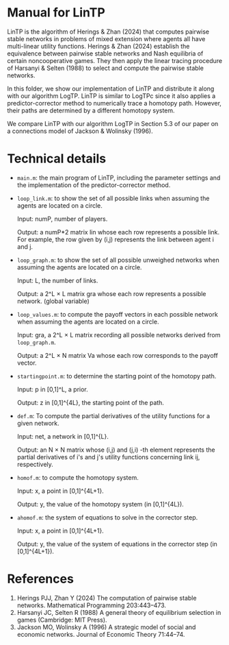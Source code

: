 # Manual for LinTP
LinTP is the algorithm of Herings & Zhan (2024) that computes pairwise stable networks in problems of mixed extension where agents all have multi-linear utility functions. 
Herings & Zhan (2024) establish the equivalence between pairwise stable networks and Nash equilibria of certain noncooperative games. They then apply the linear tracing procedure
of Harsanyi & Selten (1988) to select and compute the pairwise stable networks.

In this folder, we show our implementation of LinTP and distribute it along with our algorithm LogTP.
LinTP is similar to LogTPc since it also applies a predictor-corrector method to numerically trace a homotopy path. However, their paths are determined by a different homotopy system. 

We compare LinTP with our algorithm LogTP in Section 5.3 of our paper on a connections model of Jackson & Wolinsky (1996).

# Technical details
- `main.m`: the main program of LinTP, including the parameter settings and the
  implementation of the predictor-corrector method.

- `loop_link.m`: to show the set of all possible links when assuming the agents are located on a circle.
  
	 Input: numP, number of players.
  
	 Output: a numP*2 matrix lin whose each row represents a possible link. For example, the row given by (i,j) represents the link between agent i and j. 

- `loop_graph.m`:  to show the set of all possible unweighed networks when assuming the agents are located on a circle.
  
  Input: L, the number of links.
  
  Output: a 2^L × L matrix gra whose each row represents a possible network. (global variable)
  
- `loop_values.m`: to compute the payoff vectors in each possible network when assuming the agents are located on a circle.
  
  Input: gra, a 2^L × L matrix recording all possible networks derived from `loop_graph.m`.
  
  Output: a 2^L × N matrix Va whose each row corresponds to the payoff vector.

- `startingpoint.m`: to determine the starting point of the homotopy path.
  
	Input: p in [0,1]^L, a prior.

	Output: z in [0,1]^{4L}, the starting point of the path.
  
- `def.m`: To compute the partial derivatives of the utility functions for a given network.
  
   Input: net, a network in [0,1]^{L}.
  
   Output: an N × N matrix whose (i,j) and (j,i) -th element represents the partial derivatives of i's and j's utility functions concerning link ij, respectively.


- `homof.m`: to compute the homotopy system.
  
   Input: x, a point in [0,1]^{4L+1}.
  
   Output: y, the value of the homotopy system (in [0,1]^{4L}).

- `ahomof.m`: the system of equations to solve in the corrector step.
  
   Input: x, a point in [0,1]^{4L+1}.

   Output: y, the value of the system of equations in the corrector step (in [0,1]^{4L+1}).

# References
1. Herings PJJ, Zhan Y (2024) The computation of pairwise stable networks. Mathematical Programming 203:443–473.
2. Harsanyi JC, Selten R (1988) A general theory of equilibrium selection in games (Cambridge: MIT Press).
3. Jackson MO, Wolinsky A (1996) A strategic model of social and economic networks. Journal of Economic Theory 71:44–74.
